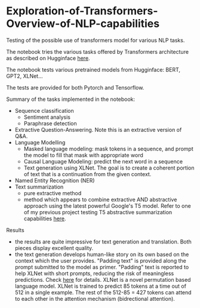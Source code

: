 # Exploration-of-Transformers-Overview-of-NLP-capabilities
Testing of the possible use of transformers model for various NLP tasks.

The notebook tries the various tasks offered by Transformers architecture as described on Hugginface [here](https://huggingface.co/transformers/v3.1.0/task_summary.html).


The notebook tests various pretrained models from Hugginface: BERT, GPT2, XLNet... 

The tests are provided for both Pytorch and Tensorflow.

Summary of the tasks implemented in the notebook:
- Sequence classification
  - Sentiment analysis
  - Paraphrase detection
- Extractive Question-Answering. Note this is an extractive version of Q&A.
- Language Modelling
  - Masked language modeling:  mask tokens in a sequence, and prompt the model to fill that mask with appropriate word
  - Causal Language Modeling: predict the next word in a sequence
  - Text generation using XLNet. The goal is to create a coherent portion of text that is a continuation from the given context.
- Named Entity Recognition (NER)
- Text summarization
  - pure extractive method
  - method which appears to combine extractive AND abstractive approach using the latest powerful Google's T5 model. Refer to one of my previous project testing T5 abstractive summarization capabilities [here](https://github.com/LaurentVeyssier/Abstractive-Summarization-using-colab-and-T5-model).
  

Results
- the results are quite impressive for text generation and translation. Both pieces display excellent quality.
- the text generation develops human-like story on its own based on the context which the user provides. "Padding text" is provided along the prompt submitted to the model as primer. "Padding" text is reported to help XLNet with short prompts, reducing the risk of meaningless predictions. Check [here](https://github.com/rusiaaman/XLNet-gen#methodology) for details. XLNet is a novel permutation based language model. XLNet is trained to predict 85 tokens at a time out of 512 in a single example. The rest of the 512-85 = 427 tokens can attend to each other in the attention mechanism (bidrectional attention).
